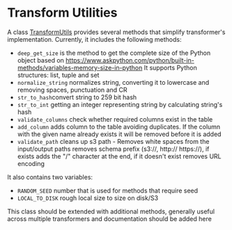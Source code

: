 # Transform Utilities

A class [TransformUtils](../python/src/data_processing/utils/transform_utils.py) provides several methods that simplify 
transformer's implementation. Currently, it includes the following methods:

* `deep_get_size` is the method to get the complete size of the Python object based on
  https://www.askpython.com/python/built-in-methods/variables-memory-size-in-python
  It supports Python structures: list, tuple and set
* `normalize_string` normalizes string, converting it to lowercase and removing spaces, punctuation and CR
* `str_to_hash`convert string to 259 bit hash
* `str_to_int` getting an integer representing string by calculating string's hash
* `validate_columns` check whether required columns exist in the table
* `add_column` adds column to the table avoiding duplicates. If the column with the given name already exists it will 
be removed before it is added
* `validate_path` cleans up s3 path - Removes white spaces from the input/output paths
  removes schema prefix (s3://, http:// https://), if exists
  adds the "/" character at the end, if it doesn't exist
  removes URL encoding

It also contains two variables:

* `RANDOM_SEED` number that is used for methods that require seed
* `LOCAL_TO_DISK` rough local size to size on disk/S3

This class should be extended with additional methods, generally useful across multiple transformers and documentation 
should be added here 
